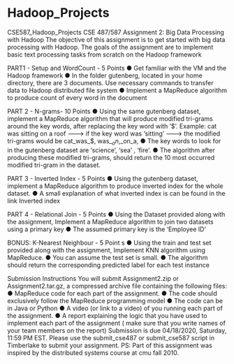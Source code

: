 # Hadoop_Projects
CSE587_Hadoop_Projects
CSE 487/587 Assignment 2: Big Data Processing with Hadoop
The objective of this assignment is to get started with big data processing with Hadoop. The
goals of the assignment are to implement basic text processing tasks from scratch on the
Hadoop framework

PART1 - Setup and WordCount - 5 Points
● Get familiar with the VM and the Hadoop framework
● In the folder gutenberg, located in your home directory, there are 3 documents. Use
necessary commands to transfer data to Hadoop distributed file system
● Implement a MapReduce algorithm to produce count of every word in the document

PART 2 - N-grams- 10 Points
● Using the same gutenberg dataset, implement a MapReduce algorithm that will produce
modified tri-grams around the key words, after replacing the key word with ‘$’.
Example:
cat was sitting on a roof ---> if the key word was ‘sitting’ ---> the modified tri-grams would
be
cat_was_$, was_$_on,$_on_a,
● The key words to look for in the gutenberg dataset are ‘science’, ‘sea’ , ‘fire’.
● The algorithm after producing these modified tri-grams, should return the 10 most
occurred modified tri-gram in the dataset.

PART 3 - Inverted Index - 5 Points
● Using the gutenberg dataset, implement a MapReduce algorithm to produce inverted
index for the whole dataset.
● A small explanation of what inverted index is can be found in the link Inverted index

PART 4 - Relational Join - 5 Points
● Using the Dataset provided along with the assignment, Implement a MapReduce
algorithm to join two datasets using a primary key
● The assumed primary key is the ‘Employee ID’

BONUS: K-Nearest Neighbour - 5 Point s
● Using the train and test set provided along with the assignment, Implement KNN
algorithm using MapReduce.
● You can assume the test set is small.
● The algorithm should return the corresponding predicted label for each test instance

Submission Instructions
You will submit Assignment2.zip or Assignment2.tar.gz, a compressed archive file containing
the following files:
● MapReduce code for each part of the assignment.
● The code should exclusively follow the MapReduce programming model
● The code can be in Java or Python
● A video (or link to a video) of you running each part of the assignment.
● A report explaining the logic that you have used to implement each part of the
assignment ( make sure that you write names of your team members on the report)
Submission is due 04/18/2020, Saturday, 11:59 PM EST. Please use the submit_cse487 or
submit_cse587 script in Timberlake to submit your assignment.
PS: Part of this assignment was inspired by the distributed systems course at cmu fall 2010.
